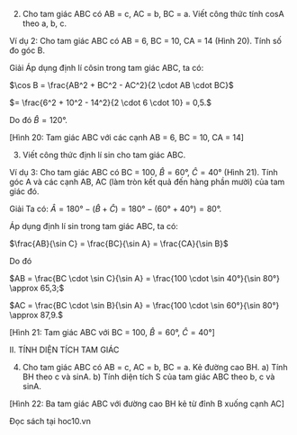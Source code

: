 2. Cho tam giác ABC có AB = c, AC = b, BC = a. Viết công thức tính cosA theo a, b, c.

Ví dụ 2: Cho tam giác ABC có AB = 6, BC = 10, CA = 14 (Hình 20). Tính số đo góc B.

Giải
Áp dụng định lí côsin trong tam giác ABC, ta có:

$\cos B = \frac{AB^2 + BC^2 - AC^2}{2 \cdot AB \cdot BC}$

$= \frac{6^2 + 10^2 - 14^2}{2 \cdot 6 \cdot 10} = 0,5.$

Do đó $\hat{B} = 120°$.

[Hình 20: Tam giác ABC với các cạnh AB = 6, BC = 10, CA = 14]

3. Viết công thức định lí sin cho tam giác ABC.

Ví dụ 3: Cho tam giác ABC có BC = 100, $\hat{B} = 60°$, $\hat{C} = 40°$ (Hình 21). Tính góc A và các cạnh AB, AC (làm tròn kết quả đến hàng phần mười) của tam giác đó.

Giải
Ta có:
$\hat{A} = 180° - (\hat{B} + \hat{C}) = 180° - (60° + 40°) = 80°$.

Áp dụng định lí sin trong tam giác ABC, ta có:

$\frac{AB}{\sin C} = \frac{BC}{\sin A} = \frac{CA}{\sin B}$

Do đó

$AB = \frac{BC \cdot \sin C}{\sin A} = \frac{100 \cdot \sin 40°}{\sin 80°} \approx 65,3;$

$AC = \frac{BC \cdot \sin B}{\sin A} = \frac{100 \cdot \sin 60°}{\sin 80°} \approx 87,9.$

[Hình 21: Tam giác ABC với BC = 100, $\hat{B} = 60°$, $\hat{C} = 40°$]

II. TÍNH DIỆN TÍCH TAM GIÁC

4. Cho tam giác ABC có AB = c, AC = b, BC = a. Kẻ đường cao BH.
a) Tính BH theo c và sinA.
b) Tính diện tích S của tam giác ABC theo b, c và sinA.

[Hình 22: Ba tam giác ABC với đường cao BH kẻ từ đỉnh B xuống cạnh AC]

Đọc sách tại hoc10.vn